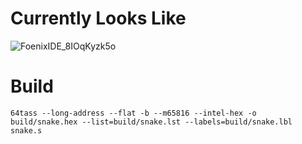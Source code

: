 # Currently Looks Like

![FoenixIDE_8IOqKyzk5o](https://github.com/ksiondag/fnxsnake/assets/707352/112c2d30-b14b-4093-b346-6119a1e3f52d)

# Build

```
64tass --long-address --flat -b --m65816 --intel-hex -o build/snake.hex --list=build/snake.lst --labels=build/snake.lbl snake.s
```

